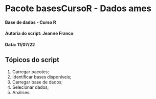 # Pacote basesCursoR - Dados ames

#### Base de dados - Curso R
#### Autoria do script: Jeanne Franco
#### Data: 11/07/22

## Tópicos do script

1. Carregar pacotes;
2. Identificar bases disponíveis;
3. Carregar base de dados;
4. Selecionar dados;
5. Análises.
